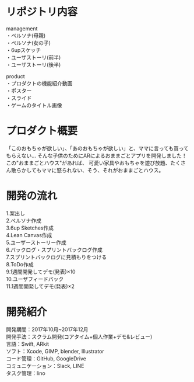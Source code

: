 # リポジトリ内容  
management  
・ペルソナ(母親)  
・ペルソナ(女の子)  
・6upスケッチ  
・ユーザストーリ(前半)  
・ユーザストーリ(後半)  

product  
・プロダクトの機能紹介動画  
・ポスター  
・スライド  
・ゲームのタイトル画像

# プロダクト概要
「このおもちゃが欲しい」、「あのおもちゃが欲しい」と、ママに言っても買ってもらえない...
そんな子供のためにARによるおままごとアプリを開発しました！この"おままごとハウス"があれば、
可愛い家具やおもちゃを遊び放題、たくさん散らかしてもママに怒られない、そう、それがおままごとハウス。   

# 開発の流れ  
1.案出し  
2.ペルソナ作成  
3.6up Sketches作成  
4.Lean Canvas作成  
5.ユーザーストーリー作成  
6.バックログ・スプリントバックログ作成  
7.スプリントバックログに見積もりをつける  
8.ToDo作成  
9.1週間開発してデモ(発表)×10  
10.ユーザフィードバック  
11.1週間開発してデモ(発表)×2  

# 開発紹介  
開発期間：2017年10月~2017年12月  
開発手法：スクラム開発(コアタイム+個人作業+デモ&レビュー)  
言語：Swift, ARkit  
ソフト：Xcode, GIMP, blender, Illustrator  
コード管理：GitHub, GoogleDrive  
コミュニケーション：Slack, LINE  
タスク管理：lino 